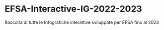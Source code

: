 # EFSA-Interactive-IG-2022-2023
Raccolta di tutte le Infografiche interattive sviluppate per EFSA fino al 2023
